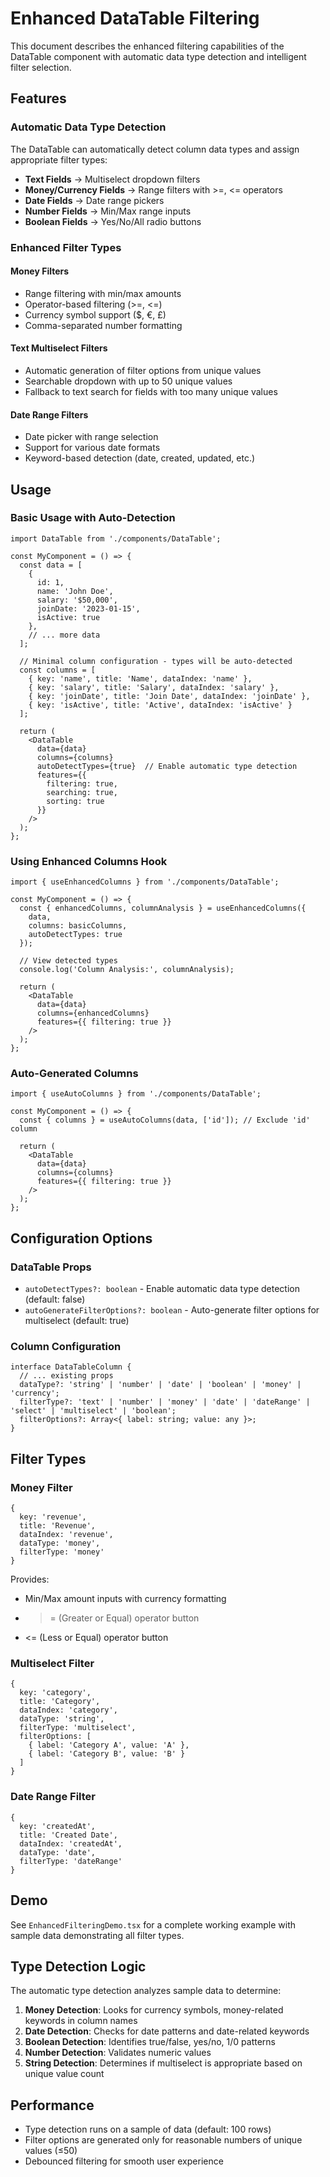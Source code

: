 # Enhanced DataTable Filtering

This document describes the enhanced filtering capabilities of the DataTable component with automatic data type detection and intelligent filter selection.

## Features

### Automatic Data Type Detection

The DataTable can automatically detect column data types and assign appropriate filter types:

- **Text Fields** → Multiselect dropdown filters
- **Money/Currency Fields** → Range filters with >=, <= operators
- **Date Fields** → Date range pickers
- **Number Fields** → Min/Max range inputs
- **Boolean Fields** → Yes/No/All radio buttons

### Enhanced Filter Types

#### Money Filters
- Range filtering with min/max amounts
- Operator-based filtering (>=, <=)
- Currency symbol support ($, €, £)
- Comma-separated number formatting

#### Text Multiselect Filters
- Automatic generation of filter options from unique values
- Searchable dropdown with up to 50 unique values
- Fallback to text search for fields with too many unique values

#### Date Range Filters
- Date picker with range selection
- Support for various date formats
- Keyword-based detection (date, created, updated, etc.)

## Usage

### Basic Usage with Auto-Detection

```tsx
import DataTable from './components/DataTable';

const MyComponent = () => {
  const data = [
    {
      id: 1,
      name: 'John Doe',
      salary: '$50,000',
      joinDate: '2023-01-15',
      isActive: true
    },
    // ... more data
  ];

  // Minimal column configuration - types will be auto-detected
  const columns = [
    { key: 'name', title: 'Name', dataIndex: 'name' },
    { key: 'salary', title: 'Salary', dataIndex: 'salary' },
    { key: 'joinDate', title: 'Join Date', dataIndex: 'joinDate' },
    { key: 'isActive', title: 'Active', dataIndex: 'isActive' }
  ];

  return (
    <DataTable
      data={data}
      columns={columns}
      autoDetectTypes={true}  // Enable automatic type detection
      features={{
        filtering: true,
        searching: true,
        sorting: true
      }}
    />
  );
};
```

### Using Enhanced Columns Hook

```tsx
import { useEnhancedColumns } from './components/DataTable';

const MyComponent = () => {
  const { enhancedColumns, columnAnalysis } = useEnhancedColumns({
    data,
    columns: basicColumns,
    autoDetectTypes: true
  });

  // View detected types
  console.log('Column Analysis:', columnAnalysis);

  return (
    <DataTable
      data={data}
      columns={enhancedColumns}
      features={{ filtering: true }}
    />
  );
};
```

### Auto-Generated Columns

```tsx
import { useAutoColumns } from './components/DataTable';

const MyComponent = () => {
  const { columns } = useAutoColumns(data, ['id']); // Exclude 'id' column

  return (
    <DataTable
      data={data}
      columns={columns}
      features={{ filtering: true }}
    />
  );
};
```

## Configuration Options

### DataTable Props

- `autoDetectTypes?: boolean` - Enable automatic data type detection (default: false)
- `autoGenerateFilterOptions?: boolean` - Auto-generate filter options for multiselect (default: true)

### Column Configuration

```tsx
interface DataTableColumn {
  // ... existing props
  dataType?: 'string' | 'number' | 'date' | 'boolean' | 'money' | 'currency';
  filterType?: 'text' | 'number' | 'money' | 'date' | 'dateRange' | 'select' | 'multiselect' | 'boolean';
  filterOptions?: Array<{ label: string; value: any }>;
}
```

## Filter Types

### Money Filter
```tsx
{
  key: 'revenue',
  title: 'Revenue',
  dataIndex: 'revenue',
  dataType: 'money',
  filterType: 'money'
}
```

Provides:
- Min/Max amount inputs with currency formatting
- >= (Greater or Equal) operator button
- <= (Less or Equal) operator button

### Multiselect Filter
```tsx
{
  key: 'category',
  title: 'Category',
  dataIndex: 'category',
  dataType: 'string',
  filterType: 'multiselect',
  filterOptions: [
    { label: 'Category A', value: 'A' },
    { label: 'Category B', value: 'B' }
  ]
}
```

### Date Range Filter
```tsx
{
  key: 'createdAt',
  title: 'Created Date',
  dataIndex: 'createdAt',
  dataType: 'date',
  filterType: 'dateRange'
}
```

## Demo

See `EnhancedFilteringDemo.tsx` for a complete working example with sample data demonstrating all filter types.

## Type Detection Logic

The automatic type detection analyzes sample data to determine:

1. **Money Detection**: Looks for currency symbols, money-related keywords in column names
2. **Date Detection**: Checks for date patterns and date-related keywords
3. **Boolean Detection**: Identifies true/false, yes/no, 1/0 patterns
4. **Number Detection**: Validates numeric values
5. **String Detection**: Determines if multiselect is appropriate based on unique value count

## Performance

- Type detection runs on a sample of data (default: 100 rows)
- Filter options are generated only for reasonable numbers of unique values (≤50)
- Debounced filtering for smooth user experience
